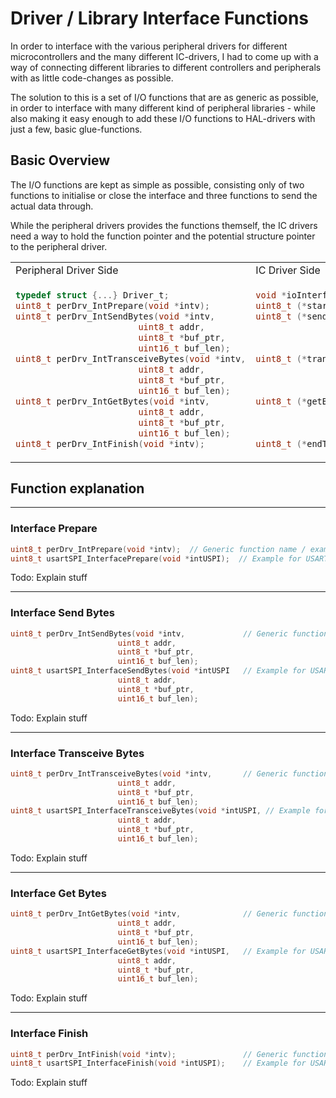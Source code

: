 # Driver / Library Interface Functions
In order to interface with the various peripheral drivers for different microcontrollers and the many different IC-drivers, I had to come up with a way of connecting different libraries to different controllers and peripherals with as little code-changes as possible.

The solution to this is a set of I/O functions that are as generic as possible, in order to interface with many different kind of peripheral libraries - while also making it easy enough to add these I/O functions to HAL-drivers with just a few, basic glue-functions.

## Basic Overview
The I/O functions are kept as simple as possible, consisting only of two functions to initialise or close the interface and three functions to send the actual data through. 

While the peripheral drivers provides the functions themself, the IC drivers need a way to hold the function pointer and the potential structure pointer to the peripheral driver.
<table>
<tr>
<td> Peripheral Driver Side </td> <td> IC Driver Side </td>
</tr>
<tr>
<td>

```c
typedef struct {...} Driver_t;
uint8_t perDrv_IntPrepare(void *intv);
uint8_t perDrv_IntSendBytes(void *intv,
                        uint8_t addr,
                        uint8_t *buf_ptr,
                        uint16_t buf_len);
uint8_t perDrv_IntTransceiveBytes(void *intv,
                        uint8_t addr,
                        uint8_t *buf_ptr,
                        uint16_t buf_len);
uint8_t perDrv_IntGetBytes(void *intv,
                        uint8_t addr,
                        uint8_t *buf_ptr,
                        uint16_t buf_len);
uint8_t perDrv_IntFinish(void *intv);
```
</td><td>

```c
void *ioInterface;
uint8_t (*startTransaction)(void*);
uint8_t (*sendBytes)(void*,
                    uint8_t,
                    uint8_t*,
                    uint16_t);
uint8_t (*transceiveBytes)(void*,
                    uint8_t,
                    uint8_t*,
                    uint16_t);
uint8_t (*getBytes)(void*,
                    uint8_t,
                    uint8_t*,
                    uint16_t);
uint8_t (*endTransaction)(void*);
```
</tr>
</table>

## Function explanation
___
### Interface Prepare
```c
uint8_t perDrv_IntPrepare(void *intv);  // Generic function name / example
uint8_t usartSPI_InterfacePrepare(void *intUSPI);  // Example for USART-SPI
```
Todo: Explain stuff
___
### Interface Send Bytes
```c
uint8_t perDrv_IntSendBytes(void *intv,             // Generic function name / example
                        uint8_t addr,
                        uint8_t *buf_ptr,
                        uint16_t buf_len);
uint8_t usartSPI_InterfaceSendBytes(void *intUSPI   // Example for USART-SPI
                        uint8_t addr,
                        uint8_t *buf_ptr,
                        uint16_t buf_len); 
```
Todo: Explain stuff
___
### Interface Transceive Bytes
```c
uint8_t perDrv_IntTransceiveBytes(void *intv,       // Generic function name / example
                        uint8_t addr,
                        uint8_t *buf_ptr,
                        uint16_t buf_len);
uint8_t usartSPI_InterfaceTransceiveBytes(void *intUSPI, // Example for USART-SPI
                        uint8_t addr,
                        uint8_t *buf_ptr,
                        uint16_t buf_len);
```
Todo: Explain stuff
___
### Interface Get Bytes
```c
uint8_t perDrv_IntGetBytes(void *intv,              // Generic function name / example
                        uint8_t addr,
                        uint8_t *buf_ptr,
                        uint16_t buf_len);
uint8_t usartSPI_InterfaceGetBytes(void *intUSPI,   // Example for USART-SPI
                        uint8_t addr,
                        uint8_t *buf_ptr,
                        uint16_t buf_len);
```
Todo: Explain stuff
___
### Interface Finish
```c
uint8_t perDrv_IntFinish(void *intv);               // Generic function name / example
uint8_t usartSPI_InterfaceFinish(void *intUSPI);    // Example for USART-SPI
```
Todo: Explain stuff
